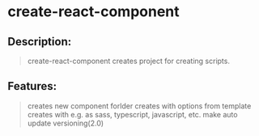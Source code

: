 # create-react-component

## Description:
> create-react-component creates project for creating scripts.

## Features:
> creates new component forlder
> creates with options from template
> creates with e.g. as sass, typescript, javascript, etc.
> make auto update versioning(2.0)